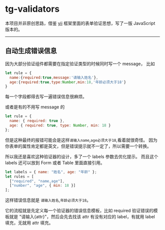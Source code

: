 # tg-validators

本项目并非原创思路，借鉴 [yii](https://www.yiiframework.com/doc/guide/2.0/zh-cn/input-validation) 框架里面的表单验证思想，写了一版 JavaScript 版本的。

---

## 自动生成错误信息

因为大部分验证组件都需要在指定验证类型的时候同时写一个 message，
比如

```js
let rule = {
  name:{required:true,message:'请输入姓名'},
  age:{required:true,type:Number,min:18,'年龄必须大于18'}
}
```

每一个字段都得去写一遍错误信息很麻烦。

或者是有的不用写 message 的

```js
let rule = {
  name: { required: true },
  age: { required: true, type: Number, min: 18 }
};
```

但是这种最终的报错可能会是这样`请输入name`,`age必须大于18`,看着就很奇怪。
因为你表单的属性肯定都是英文，但是错误提示就不一定了，所以需要一个转换。

所以我还是喜欢这种验证器的设计，多了一个 labels 参数去优化提示。
而且这个 labels 还可以放到 Form 或者 Table 里面直接引用。

```js
let labels = { name: "姓名", age: "年龄" };
let rules = [
  ["required", "name,age"],
  ["number", "age", { min: 18 }]
];
```

这样错误信息就是 `请输入姓名`,`年龄必须大于18`。

它的流程就是先定义每一个验证器的错误信息模板，比如 required 验证错误的模板就是 "请输入{attr}"，然后会先去找该 attr 有没有对应的 label，有就用 label 填充，无就用 attr 填充。
